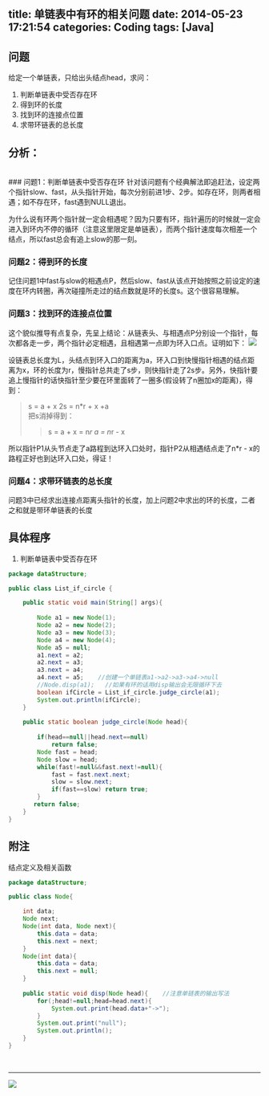 title: 单链表中有环的相关问题
date: 2014-05-23 17:21:54
categories: Coding
tags: [Java]
---

## 问题
给定一个单链表，只给出头结点head，求问：
 1. 判断单链表中受否存在环
 2. 得到环的长度
 3. 找到环的连接点位置
 4. 求带环链表的总长度
<!-- more -->
## 分析：
<br>
### 问题1：判断单链表中受否存在环
针对该问题有个经典解法即追赶法，设定两个指针slow、fast，从头指针开始，每次分别前进1步、2步。如存在环，则两者相遇；如不存在环，fast遇到NULL退出。

为什么说有环两个指针就一定会相遇呢？因为只要有环，指针遍历的时候就一定会进入到环内不停的循环（注意这里限定是单链表），而两个指针速度每次相差一个结点，所以fast总会有追上slow的那一刻。
<br>
### 问题2：得到环的长度
记住问题1中fast与slow的相遇点P，然后slow、fast从该点开始按照之前设定的速度在环内转圈，再次碰撞所走过的结点数就是环的长度s。这个很容易理解。
<br>
### 问题3：找到环的连接点位置
这个貌似推导有点复杂，先呈上结论：从链表头、与相遇点P分别设一个指针，每次都各走一步，两个指针必定相遇，且相遇第一点即为环入口点。证明如下：
![](http://7u2eve.com1.z0.glb.clouddn.com/blogpic/list_circle.jpg)


设链表总长度为L，头结点到环入口的距离为a，环入口到快慢指针相遇的结点距离为x，环的长度为r，慢指针总共走了s步，则快指针走了2s步。另外，快指针要追上慢指针的话快指针至少要在环里面转了一圈多(假设转了n圈加x的距离)，得到：

> s  =  a + x
> 2s = n*r + x +a   
> 把s消掉得到：
> > s =  a + x = n*r 
> >a = n*r - x

所以指针P1从头节点走了a路程到达环入口处时，指针P2从相遇结点走了n*r - x的路程正好也到达环入口处，得证！
<br>
### 问题4：求带环链表的总长度
问题3中已经求出连接点距离头指针的长度，加上问题2中求出的环的长度，二者之和就是带环单链表的长度

## 具体程序

 1. 判断单链表中受否存在环

```java
package dataStructure;

public class List_if_circle {

	public static void main(String[] args){
		
		Node a1 = new Node(1);
		Node a2 = new Node(2);
		Node a3 = new Node(3);
		Node a4 = new Node(4);  
		Node a5 = null;
		a1.next = a2;
		a2.next = a3;
		a3.next = a4;
		a4.next = a5;    //创建一个单链表a1->a2->a3->a4->null
		//Node.disp(a1);   //如果有环的话用disp输出会无限循环下去
		boolean ifCircle = List_if_circle.judge_circle(a1);
		System.out.println(ifCircle);
	}
	
	public static boolean judge_circle(Node head){
		
		if(head==null||head.next==null) 
			return false;
		Node fast = head;
		Node slow = head;
		while(fast!=null&&fast.next!=null){
			fast = fast.next.next;
			slow = slow.next;
			if(fast==slow) return true;
		}
	   return false;	
	}	
}
```

## 附注
结点定义及相关函数

```java
package dataStructure;

public class Node{

	int data;
	Node next;
	Node(int data, Node next){
		this.data = data;
		this.next = next;
	}
	Node(int data){
		this.data = data;
		this.next = null;
	}
	
	public static void disp(Node head){    //注意单链表的输出写法
		for(;head!=null;head=head.next){
			System.out.print(head.data+"->");
		}
		System.out.print("null");
		System.out.println();
	}
}
```
<br>


----------
![](http://7u2eve.com1.z0.glb.clouddn.com/blogpic/E___0109GD00SIGT.gif)